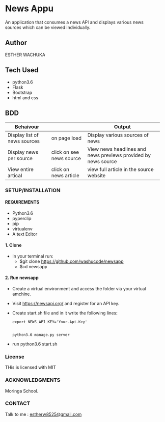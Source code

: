 # News Appu
An application that consumes a news API and displays various news sources which can be viewed individually.

## Author
ESTHER WACHUKA

## Tech Used
 * python3.6
 * Flask
 * Bootstrap
 * html and css

## BDD
| Behaivour           |           |   Output        |
|--------------------|------------|-----------------|
| Display list of news sources | on page load|Display various sources of news|
| Display news per source| click on see news source|View news headlines and news previews provided by news source|
| View entire artical|click on news article| view full article in the source website|



### SETUP/INSTALLATION

#### REQUIREMENTS

* Python3.6
* pyperclip
* pip
* virtualenv
* A text  Editor
#### 1. Clone
  * In your terminal run:
    * $git clone https://github.com/washucode/newsapp
    * $cd newsapp
#### 2. Run newsapp   
   
  * Create a virtual environment and access the folder via your virtual amchine.
  * Visit https://newsapi.org/ and register for an API key.
  * Create start.sh file and in it write the following lines:



        export NEWS_API_KEY='Your-Api-Key'


        python3.6 manage.py server


 * run python3.6 start.sh


### License
THis is licensed with MIT

### ACKNOWLEDGMENTS
 Moringa School.
 
 
### CONTACT

Talk to me : estherw8525@gmail.com
